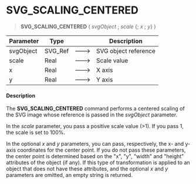 # SVG_SCALING_CENTERED

>**SVG_SCALING_CENTERED** ( *svgObject* ; *scale* {; *x* ; *y*} )

| Parameter | Type |  | Description |
| --- | --- | --- | --- |
| svgObject | SVG_Ref | &#x1F852; | SVG object reference |
| scale | Real | &#x1F852; | Scale value |
| x | Real | &#x1F852; | X axis |
| y | Real | &#x1F852; | Y axis |



#### Description 

The **SVG\_SCALING\_CENTERED** command performs a centered scaling of the SVG image whose reference is passed in the *svgObject* parameter.

In the *scale* parameter, you pass a positive scale value (>1). If you pass 1, the scale is set to 100%.

In the optional *x* and *y* parameters, you can pass, respectively, the x- and y-axis coordinates for the center point. If you do not pass these parameters, the center point is determined based on the "x", "y", "width" and "height" attributes of the object (if any). If this type of transformation is applied to an object that does not have these attributes, and the optional *x* and *y* parameters are omitted, an empty string is returned. 
